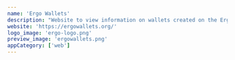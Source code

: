 ```yaml
---
name: 'Ergo Wallets'
description: "Website to view information on wallets created on the Ergo blockchain."
website: 'https://ergowallets.org/'
logo_image: 'ergo-logo.png'
preview_image: 'ergowallets.png'
appCategory: ['web']
---
```

